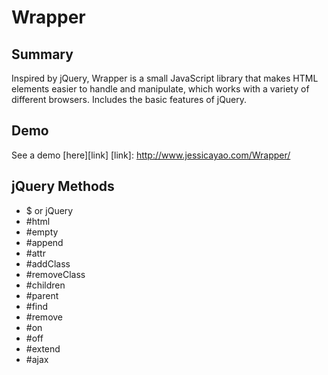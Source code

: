 # Wrapper

## Summary
Inspired by jQuery, Wrapper is a small JavaScript library that makes HTML elements easier to handle and manipulate, which works with a variety of different browsers. Includes the basic features of jQuery.

## Demo
See a demo [here][link]
[link]: http://www.jessicayao.com/Wrapper/


## jQuery Methods

* $ or jQuery
* #html
* #empty
* #append
* #attr
* #addClass
* #removeClass
* #children
* #parent
* #find
* #remove
* #on
* #off
* #extend
* #ajax
